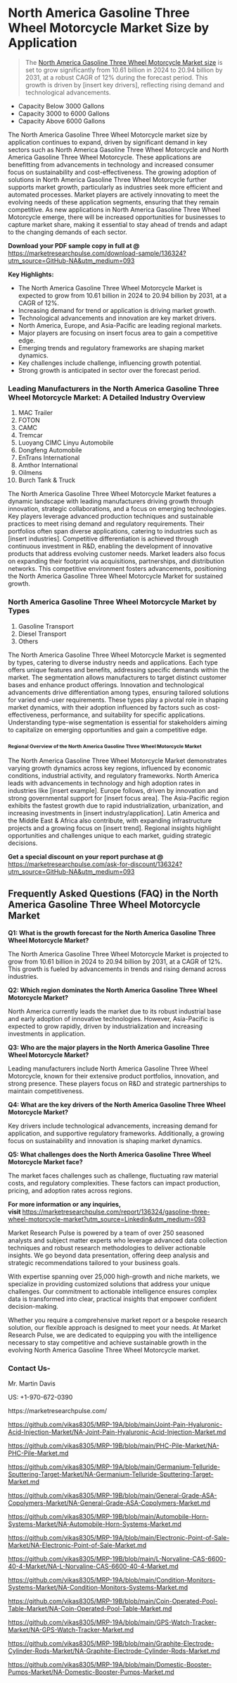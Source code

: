
<h1>North America Gasoline Three Wheel Motorcycle Market&nbsp;Size by Application</h1><blockquote><p>The <a href="https://marketresearchpulse.com/download-sample/136324?utm_source=GitHub-NA&amp;utm_medium=093">North America Gasoline Three Wheel Motorcycle Market size</a> is set to grow significantly from 10.61 billion in 2024 to 20.94 billion by 2031, at a robust CAGR of 12% during the forecast period. This growth is driven by [insert key drivers], reflecting rising demand and technological advancements.</p></blockquote><ul><li>Capacity Below 3000 Gallons<li> Capacity 3000 to 6000 Gallons<li> Capacity Above 6000 Gallons</li></ul><p>The North America Gasoline Three Wheel Motorcycle market size by application continues to expand, driven by significant demand in key sectors such as North America Gasoline Three Wheel Motorcycle and North America Gasoline Three Wheel Motorcycle. These applications are benefitting from advancements in technology and increased consumer focus on sustainability and cost-effectiveness. The growing adoption of solutions in North America Gasoline Three Wheel Motorcycle further supports market growth, particularly as industries seek more efficient and automated processes. Market players are actively innovating to meet the evolving needs of these application segments, ensuring that they remain competitive. As new applications in North America Gasoline Three Wheel Motorcycle emerge, there will be increased opportunities for businesses to capture market share, making it essential to stay ahead of trends and adapt to the changing demands of each sector.</p><p><strong>Download your PDF sample copy in full at @ </strong><a href="https://marketresearchpulse.com/download-sample/136324?utm_source=GitHub-NA&amp;utm_medium=093">https://marketresearchpulse.com/download-sample/136324?utm_source=GitHub-NA&amp;utm_medium=093</a></p><p><strong>Key Highlights: </strong></p><ul><li>The North America Gasoline Three Wheel Motorcycle Market is expected to grow from 10.61 billion in 2024 to 20.94 billion by 2031, at a CAGR of 12%.</li><li>Increasing demand for trend or application is driving market growth.</li><li>Technological advancements and innovation are key market drivers.</li><li>North America, Europe, and Asia-Pacific are leading regional markets.</li><li>Major players are focusing on insert focus area to gain a competitive edge.</li><li>Emerging trends and regulatory frameworks are shaping market dynamics.</li><li>Key challenges include challenge, influencing growth potential.</li><li>Strong growth is anticipated in sector over the forecast period.</li></ul><h3>Leading Manufacturers in the North America Gasoline Three Wheel Motorcycle Market: A Detailed Industry Overview</h3><ol><li>MAC Trailer</li><li>FOTON</li><li>CAMC</li><li>Tremcar</li><li>Luoyang CIMC Linyu Automobile</li><li>Dongfeng Automobile</li><li>EnTrans International</li><li>Amthor International</li><li>Oilmens</li><li>Burch Tank & Truck</li></ol><div class="flex max-w-full flex-col flex-grow"><div class="min-h-8 text-message flex w-full flex-col items-end gap-2 whitespace-normal break-words [.text-message+&amp;]:mt-5" dir="auto" data-message-author-role="assistant" data-message-id="fd8432e4-4910-450d-b182-61b7bfb0a01f" data-message-model-slug="gpt-4o"><div class="flex w-full flex-col gap-1 empty:hidden first:pt-[3px]"><div class="markdown prose w-full break-words dark:prose-invert light"><p>The North America Gasoline Three Wheel Motorcycle Market features a dynamic landscape with leading manufacturers driving growth through innovation, strategic collaborations, and a focus on emerging technologies. Key players leverage advanced production techniques and sustainable practices to meet rising demand and regulatory requirements. Their portfolios often span diverse applications, catering to industries such as [insert industries]. Competitive differentiation is achieved through continuous investment in R&amp;D, enabling the development of innovative products that address evolving customer needs. Market leaders also focus on expanding their footprint via acquisitions, partnerships, and distribution networks. This competitive environment fosters advancements, positioning the North America Gasoline Three Wheel Motorcycle Market for sustained growth.</p></div></div></div></div><h3>North America Gasoline Three Wheel Motorcycle Market by Types</h3><ol><li>Gasoline Transport<li> Diesel Transport<li> Others</li></ol><div class="flex max-w-full flex-col flex-grow"><div class="min-h-8 text-message flex w-full flex-col items-end gap-2 whitespace-normal break-words [.text-message+&amp;]:mt-5" dir="auto" data-message-author-role="assistant" data-message-id="084470be-0bb7-4664-bddf-5156b4f41249" data-message-model-slug="gpt-4o-mini"><div class="flex w-full flex-col gap-1 empty:hidden first:pt-[3px]"><div class="markdown prose w-full break-words dark:prose-invert light"><p>The North America Gasoline Three Wheel Motorcycle Market is segmented by types, catering to diverse industry needs and applications. Each type offers unique features and benefits, addressing specific demands within the market. The segmentation allows manufacturers to target distinct customer bases and enhance product offerings. Innovation and technological advancements drive differentiation among types, ensuring tailored solutions for varied end-user requirements. These types play a pivotal role in shaping market dynamics, with their adoption influenced by factors such as cost-effectiveness, performance, and suitability for specific applications. Understanding type-wise segmentation is essential for stakeholders aiming to capitalize on emerging opportunities and gain a competitive edge.</p></div></div></div></div><h3><span style="font-size: 11px;">Regional Overview of the North America Gasoline Three Wheel Motorcycle Market</span></h3><div class="flex max-w-full flex-col flex-grow"><div class="min-h-8 text-message flex w-full flex-col items-end gap-2 whitespace-normal break-words [.text-message+&amp;]:mt-5" dir="auto" data-message-author-role="assistant" data-message-id="e9038762-ce64-4e30-91c9-9bd413514231" data-message-model-slug="gpt-4o-mini"><div class="flex w-full flex-col gap-1 empty:hidden first:pt-[3px]"><div class="markdown prose w-full break-words dark:prose-invert light"><p>The North America Gasoline Three Wheel Motorcycle Market demonstrates varying growth dynamics across key regions, influenced by economic conditions, industrial activity, and regulatory frameworks. North America leads with advancements in technology and high adoption rates in industries like [insert example]. Europe follows, driven by innovation and strong governmental support for [insert focus area]. The Asia-Pacific region exhibits the fastest growth due to rapid industrialization, urbanization, and increasing investments in [insert industry/application]. Latin America and the Middle East &amp; Africa also contribute, with expanding infrastructure projects and a growing focus on [insert trend]. Regional insights highlight opportunities and challenges unique to each market, guiding strategic decisions.</p></div></div></div></div><p><strong>Get a special discount on your report purchase at @ </strong><a href="https://marketresearchpulse.com/ask-for-discount/136324?utm_source=GitHub-NA&amp;utm_medium=093">https://marketresearchpulse.com/ask-for-discount/136324?utm_source=GitHub-NA&amp;utm_medium=093</a></p><h2>Frequently Asked Questions (FAQ) in the North America Gasoline Three Wheel Motorcycle Market</h2><p><strong>Q1: What is the growth forecast for the North America Gasoline Three Wheel Motorcycle Market?</strong></p><p>The North America Gasoline Three Wheel Motorcycle Market is projected to grow from 10.61 billion in 2024 to 20.94 billion by 2031, at a CAGR of 12%. This growth is fueled by advancements in trends and rising demand across industries.</p><p><strong>Q2: Which region dominates the North America Gasoline Three Wheel Motorcycle Market?</strong></p><p>North America currently leads the market due to its robust industrial base and early adoption of innovative technologies. However, Asia-Pacific is expected to grow rapidly, driven by industrialization and increasing investments in application.</p><p><strong>Q3: Who are the major players in the North America Gasoline Three Wheel Motorcycle Market?</strong></p><p>Leading manufacturers include North America Gasoline Three Wheel Motorcycle, known for their extensive product portfolios, innovation, and strong presence. These players focus on R&amp;D and strategic partnerships to maintain competitiveness.</p><p><strong>Q4: What are the key drivers of the North America Gasoline Three Wheel Motorcycle Market?</strong></p><p>Key drivers include technological advancements, increasing demand for application, and supportive regulatory frameworks. Additionally, a growing focus on sustainability and innovation is shaping market dynamics.</p><p><strong>Q5: What challenges does the North America Gasoline Three Wheel Motorcycle Market face?</strong></p><p>The market faces challenges such as challenge, fluctuating raw material costs, and regulatory complexities. These factors can impact production, pricing, and adoption rates across regions.</p><p><strong>For more information or any inquiries, visit&nbsp;</strong><a href="https://marketresearchpulse.com/report/136324/gasoline-three-wheel-motorcycle-market?utm_source=Linkedin&utm_medium=093">https://marketresearchpulse.com/report/136324/gasoline-three-wheel-motorcycle-market?utm_source=Linkedin&utm_medium=093</a></p><p>Market Research Pulse is powered by a team of over 250 seasoned analysts and subject matter experts who leverage advanced data collection techniques and robust research methodologies to deliver actionable insights. We go beyond data presentation, offering deep analysis and strategic recommendations tailored to your business goals.</p><p>With expertise spanning over 25,000 high-growth and niche markets, we specialize in providing customized solutions that address your unique challenges. Our commitment to actionable intelligence ensures complex data is transformed into clear, practical insights that empower confident decision-making.</p><p>Whether you require a comprehensive market report or a bespoke research solution, our flexible approach is designed to meet your needs. At Market Research Pulse, we are dedicated to equipping you with the intelligence necessary to stay competitive and achieve sustainable growth in the evolving North America Gasoline Three Wheel Motorcycle market.</p><h3><strong>Contact Us-</strong></h3><p>Mr. Martin Davis</p><p>US: +1-970-672-0390</p><p>https://marketresearchpulse.com/</p><p><a href="https://github.com/vikas8305/MRP-19A/blob/main/Joint-Pain-Hyaluronic-Acid-Injection-Market/NA-Joint-Pain-Hyaluronic-Acid-Injection-Market.md">https://github.com/vikas8305/MRP-19A/blob/main/Joint-Pain-Hyaluronic-Acid-Injection-Market/NA-Joint-Pain-Hyaluronic-Acid-Injection-Market.md</a></p><p><a href="https://github.com/vikas8305/MRP-19B/blob/main/PHC-Pile-Market/NA-PHC-Pile-Market.md">https://github.com/vikas8305/MRP-19B/blob/main/PHC-Pile-Market/NA-PHC-Pile-Market.md</a></p><p><a href="https://github.com/vikas8305/MRP-19A/blob/main/Germanium-Telluride-Sputtering-Target-Market/NA-Germanium-Telluride-Sputtering-Target-Market.md">https://github.com/vikas8305/MRP-19A/blob/main/Germanium-Telluride-Sputtering-Target-Market/NA-Germanium-Telluride-Sputtering-Target-Market.md</a></p><p><a href="https://github.com/vikas8305/MRP-19B/blob/main/General-Grade-ASA-Copolymers-Market/NA-General-Grade-ASA-Copolymers-Market.md">https://github.com/vikas8305/MRP-19B/blob/main/General-Grade-ASA-Copolymers-Market/NA-General-Grade-ASA-Copolymers-Market.md</a></p><p><a href="https://github.com/vikas8305/MRP-19B/blob/main/Automobile-Horn-Systems-Market/NA-Automobile-Horn-Systems-Market.md">https://github.com/vikas8305/MRP-19B/blob/main/Automobile-Horn-Systems-Market/NA-Automobile-Horn-Systems-Market.md</a></p><p><a href="https://github.com/vikas8305/MRP-19A/blob/main/Electronic-Point-of-Sale-Market/NA-Electronic-Point-of-Sale-Market.md">https://github.com/vikas8305/MRP-19A/blob/main/Electronic-Point-of-Sale-Market/NA-Electronic-Point-of-Sale-Market.md</a></p><p><a href="https://github.com/vikas8305/MRP-19B/blob/main/L-Norvaline-CAS-6600-40-4-Market/NA-L-Norvaline-CAS-6600-40-4-Market.md">https://github.com/vikas8305/MRP-19B/blob/main/L-Norvaline-CAS-6600-40-4-Market/NA-L-Norvaline-CAS-6600-40-4-Market.md</a></p><p><a href="https://github.com/vikas8305/MRP-19A/blob/main/Condition-Monitors-Systems-Market/NA-Condition-Monitors-Systems-Market.md">https://github.com/vikas8305/MRP-19A/blob/main/Condition-Monitors-Systems-Market/NA-Condition-Monitors-Systems-Market.md</a></p><p><a href="https://github.com/vikas8305/MRP-19B/blob/main/Coin-Operated-Pool-Table-Market/NA-Coin-Operated-Pool-Table-Market.md">https://github.com/vikas8305/MRP-19B/blob/main/Coin-Operated-Pool-Table-Market/NA-Coin-Operated-Pool-Table-Market.md</a></p><p><a href="https://github.com/vikas8305/MRP-19A/blob/main/GPS-Watch-Tracker-Market/NA-GPS-Watch-Tracker-Market.md">https://github.com/vikas8305/MRP-19A/blob/main/GPS-Watch-Tracker-Market/NA-GPS-Watch-Tracker-Market.md</a></p><p><a href="https://github.com/vikas8305/MRP-19B/blob/main/Graphite-Electrode-Cylinder-Rods-Market/NA-Graphite-Electrode-Cylinder-Rods-Market.md">https://github.com/vikas8305/MRP-19B/blob/main/Graphite-Electrode-Cylinder-Rods-Market/NA-Graphite-Electrode-Cylinder-Rods-Market.md</a></p><p><a href="https://github.com/vikas8305/MRP-19A/blob/main/Domestic-Booster-Pumps-Market/NA-Domestic-Booster-Pumps-Market.md">https://github.com/vikas8305/MRP-19A/blob/main/Domestic-Booster-Pumps-Market/NA-Domestic-Booster-Pumps-Market.md</a></p>
